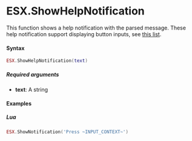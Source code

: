 # ESX.ShowHelpNotification

This function shows a help notification with the parsed message. These help notification support displaying button inputs, see [this list](https://pastebin.com/HPg8pYwi).

#### Syntax

```lua
ESX.ShowHelpNotification(text)
```

##### Required arguments
- **text**: A string 

#### Examples

##### Lua
```lua
ESX.ShowNotification('Press ~INPUT_CONTEXT~')
```
